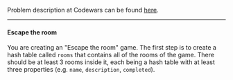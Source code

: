 Problem description at Codewars can be found
[here](https://www.codewars.com/kata/56a29b237e9e997ff2000048/train/python).

-------------

#### Escape the room
You are creating an "Escape the room" game. The first step is to create a hash table called `rooms`
that contains all of the rooms of the game. There should be at least 3 rooms inside it, each being a
hash table with at least three properties (e.g. `name`, `description`, `completed`).
